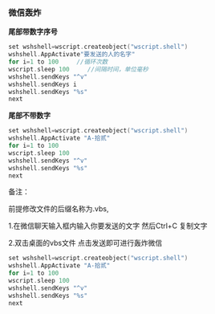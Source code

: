 

### 微信轰炸

**尾部带数字序号**

```c
set wshshell=wscript.createobject("wscript.shell") 
wshshell.AppActivate"要发送的人的名字" 
for i=1 to 100     //循环次数
wscript.sleep 100     //间隔时间，单位毫秒
wshshell.sendKeys "^v" 
wshshell.sendKeys i 
wshshell.sendKeys "%s" 
next
```

**尾部不带数字**

```c
set wshshell=wscript.createobject("wscript.shell") 
wshshell.AppActivate "A-拾贰" 
for i=1 to 100
wscript.sleep 100 
wshshell.sendKeys "^v" 
wshshell.sendKeys "%s" 
next
```

备注：

 前提修改文件的后缀名称为.vbs,

1.在微信聊天输入框内输入你要发送的文字 然后Ctrl+C 复制文字

2.双击桌面的vbs文件 点击发送即可进行轰炸微信

```c
set wshshell=wscript.createobject("wscript.shell") 
wshshell.AppActivate "A-拾贰" 
for i=1 to 100
wscript.sleep 100 
wshshell.sendKeys "^v" 
wshshell.sendKeys "%s" 
next
```

